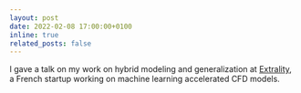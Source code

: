 ```yaml
---
layout: post
date: 2022-02-08 17:00:00+0100
inline: true
related_posts: false
---
```


I gave a talk on my work on hybrid modeling and generalization at [Extrality](https://www.ansys.com/ai/ "Now Ansys SimAI"), a French startup working on machine learning accelerated CFD models.